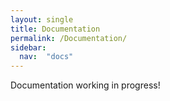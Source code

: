 ```yaml
---
layout: single
title: Documentation
permalink: /Documentation/
sidebar: 
  nav:  "docs"
---
```




Documentation working in progress!
